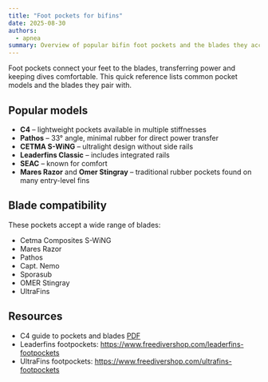 ```yaml
---
title: "Foot pockets for bifins"
date: 2025-08-30
authors:
  - apnea
summary: Overview of popular bifin foot pockets and the blades they accept.
---
```


Foot pockets connect your feet to the blades, transferring power and keeping dives comfortable. This quick reference lists common pocket models and the blades they pair with.

<!-- more -->

## Popular models

- **C4** – lightweight pockets available in multiple stiffnesses
- **Pathos** – 33° angle, minimal rubber for direct power transfer
- **CETMA S-WiNG** – ultralight design without side rails
- **Leaderfins Classic** – includes integrated rails
- **SEAC** – known for comfort
- **Mares Razor** and **Omer Stingray** – traditional rubber pockets found on many entry-level fins

## Blade compatibility

These pockets accept a wide range of blades:

- Cetma Composites S-WiNG
- Mares Razor
- Pathos
- Capt. Nemo
- Sporasub
- OMER Stingray
- UltraFins

## Resources

- C4 guide to pockets and blades [PDF](https://www.spearfishing.de/fotos/equipment/c4/c4_2023.pdf)
- Leaderfins footpockets: <https://www.freedivershop.com/leaderfins-footpockets>
- UltraFins footpockets: <https://www.freedivershop.com/ultrafins-footpockets>

